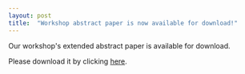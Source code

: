 ```yaml
---
layout: post
title:  "Workshop abstract paper is now available for download!"
---
```


Our workshop's extended abstract paper is available for download.

Please download it by clicking <a href="/files/Preprint_Hamm_Shibuya_Pargman_etal_Failed_yet_successful.pdf">here</a>.



